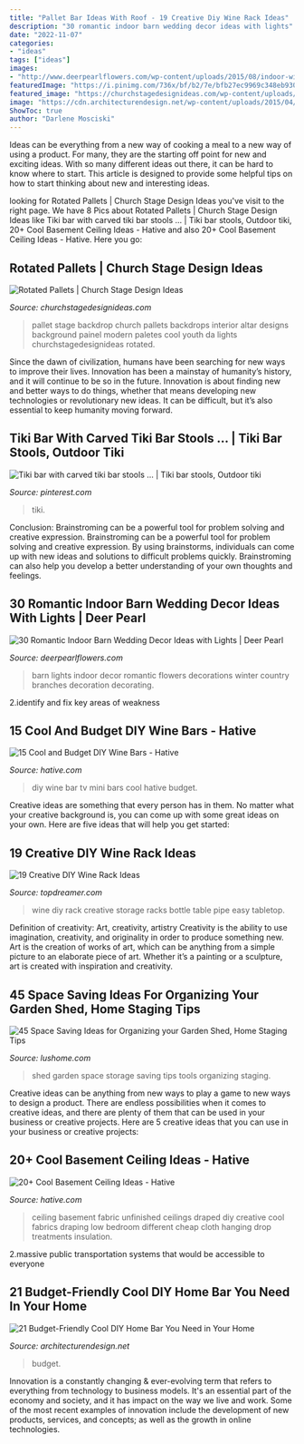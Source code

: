 ```yaml
---
title: "Pallet Bar Ideas With Roof - 19 Creative Diy Wine Rack Ideas"
description: "30 romantic indoor barn wedding decor ideas with lights"
date: "2022-11-07"
categories:
- "ideas"
tags: ["ideas"]
images:
- "http://www.deerpearlflowers.com/wp-content/uploads/2015/08/indoor-winter-barn-wedding-ideas-with-lights.jpg"
featuredImage: "https://i.pinimg.com/736x/bf/b2/7e/bfb27ec9969c348eb9305c72693f72a6.jpg"
featured_image: "https://churchstagedesignideas.com/wp-content/uploads/2013/10/IMG_8386.jpg"
image: "https://cdn.architecturendesign.net/wp-content/uploads/2015/04/AD-DIY-Home-Bar-6.jpg"
ShowToc: true
author: "Darlene Mosciski"
---
```



Ideas can be everything from a new way of cooking a meal to a new way of using a product. For many, they are the starting off point for new and exciting ideas. With so many different ideas out there, it can be hard to know where to start. This article is designed to provide some helpful tips on how to start thinking about new and interesting ideas.

	

		
looking for Rotated Pallets | Church Stage Design Ideas you've visit to the right page. We have 8 Pics about Rotated Pallets | Church Stage Design Ideas like Tiki bar with carved tiki bar stools … | Tiki bar stools, Outdoor tiki, 20+ Cool Basement Ceiling Ideas - Hative and also 20+ Cool Basement Ceiling Ideas - Hative. Here you go:
		
    
## Rotated Pallets | Church Stage Design Ideas

<img loading=lazy src="https://churchstagedesignideas.com/wp-content/uploads/2013/10/IMG_8386.jpg" onerror="this.onerror=null;this.src='https://tse3.mm.bing.net/th?id=OIP.vM-y16rrh3ZPk0swffXIUwHaE8&amp;pid=15.1';" alt="Rotated Pallets | Church Stage Design Ideas">

_Source: churchstagedesignideas.com_

>pallet stage backdrop church pallets backdrops interior altar designs background painel modern paletes cool youth da lights churchstagedesignideas rotated. 

	

Since the dawn of civilization, humans have been searching for new ways to improve their lives. Innovation has been a mainstay of humanity’s history, and it will continue to be so in the future. Innovation is about finding new and better ways to do things, whether that means developing new technologies or revolutionary new ideas. It can be difficult, but it’s also essential to keep humanity moving forward.

    
## Tiki Bar With Carved Tiki Bar Stools … | Tiki Bar Stools, Outdoor Tiki

<img loading=lazy src="https://i.pinimg.com/736x/bf/b2/7e/bfb27ec9969c348eb9305c72693f72a6.jpg" onerror="this.onerror=null;this.src='https://tse3.mm.bing.net/th?id=OIP.fW8eGfFeg9qIN4qRKo3DPwHaFj&amp;pid=15.1';" alt="Tiki bar with carved tiki bar stools … | Tiki bar stools, Outdoor tiki">

_Source: pinterest.com_

>tiki. 

	

Conclusion: Brainstroming can be a powerful tool for problem solving and creative expression.
Brainstroming can be a powerful tool for problem solving and creative expression. By using brainstorms, individuals can come up with new ideas and solutions to difficult problems quickly. Brainstroming can also help you develop a better understanding of your own thoughts and feelings.

    
## 30 Romantic Indoor Barn Wedding Decor Ideas With Lights | Deer Pearl

<img loading=lazy src="http://www.deerpearlflowers.com/wp-content/uploads/2015/08/indoor-winter-barn-wedding-ideas-with-lights.jpg" onerror="this.onerror=null;this.src='https://tse2.mm.bing.net/th?id=OIP.Mf8PZudjGnmSGgZETOTvJwHaLJ&amp;pid=15.1';" alt="30 Romantic Indoor Barn Wedding Decor Ideas with Lights | Deer Pearl">

_Source: deerpearlflowers.com_

>barn lights indoor decor romantic flowers decorations winter country branches decoration decorating. 

	

2.identify and fix key areas of weakness 

    
## 15 Cool And Budget DIY Wine Bars - Hative

<img loading=lazy src="https://hative.com/wp-content/uploads/2015/05/diy-wine-bars/13-diy-wine-bars.jpg" onerror="this.onerror=null;this.src='https://tse2.mm.bing.net/th?id=OIP.6JKqMYsl9yvekFxztIbPoQHaLI&amp;pid=15.1';" alt="15 Cool and Budget DIY Wine Bars - Hative">

_Source: hative.com_

>diy wine bar tv mini bars cool hative budget. 

	

Creative ideas are something that every person has in them. No matter what your creative background is, you can come up with some great ideas on your own. Here are five ideas that will help you get started: 

    
## 19 Creative DIY Wine Rack Ideas

<img loading=lazy src="http://www.topdreamer.com/wp-content/uploads/2013/09/DIY-Pipe-Wine-Storage-Table.jpg" onerror="this.onerror=null;this.src='https://tse4.mm.bing.net/th?id=OIP.5sSqiNc-JOWA5yNty1I2LQHaJ4&amp;pid=15.1';" alt="19 Creative DIY Wine Rack Ideas">

_Source: topdreamer.com_

>wine diy rack creative storage racks bottle table pipe easy tabletop. 

	

Definition of creativity: Art, creativity, artistry
Creativity is the ability to use imagination, creativity, and originality in order to produce something new. Art is the creation of works of art, which can be anything from a simple picture to an elaborate piece of art. Whether it’s a painting or a sculpture, art is created with inspiration and creativity.

    
## 45 Space Saving Ideas For Organizing Your Garden Shed, Home Staging Tips

<img loading=lazy src="https://www.lushome.com/wp-content/uploads/2020/01/garden-shed-storage-organization-tips-20.jpg" onerror="this.onerror=null;this.src='https://tse2.mm.bing.net/th?id=OIP.1wvaT13bo7juLuzNUGARfwHaKA&amp;pid=15.1';" alt="45 Space Saving Ideas for Organizing your Garden Shed, Home Staging Tips">

_Source: lushome.com_

>shed garden space storage saving tips tools organizing staging. 

	

Creative ideas can be anything from new ways to play a game to new ways to design a product. There are endless possibilities when it comes to creative ideas, and there are plenty of them that can be used in your business or creative projects. Here are 5 creative ideas that you can use in your business or creative projects:

    
## 20+ Cool Basement Ceiling Ideas - Hative

<img loading=lazy src="https://hative.com/wp-content/uploads/2014/05/basement-ceiling-ideas/10-fabric-basement-ceiling.jpg" onerror="this.onerror=null;this.src='https://tse1.mm.bing.net/th?id=OIP.Uq68x3GP3c-Gd05eaCbOcAHaE7&amp;pid=15.1';" alt="20+ Cool Basement Ceiling Ideas - Hative">

_Source: hative.com_

>ceiling basement fabric unfinished ceilings draped diy creative cool fabrics draping low bedroom different cheap cloth hanging drop treatments insulation. 

	

2.massive public transportation systems that would be accessible to everyone

    
## 21 Budget-Friendly Cool DIY Home Bar You Need In Your Home

<img loading=lazy src="https://cdn.architecturendesign.net/wp-content/uploads/2015/04/AD-DIY-Home-Bar-6.jpg" onerror="this.onerror=null;this.src='https://tse3.mm.bing.net/th?id=OIP.bGJ3_jaWKBVH1ZISDE3eVAHaOh&amp;pid=15.1';" alt="21 Budget-Friendly Cool DIY Home Bar You Need in Your Home">

_Source: architecturendesign.net_

>budget. 

	

Innovation is a constantly changing & ever-evolving term that refers to everything from technology to business models. It's an essential part of the economy and society, and it has impact on the way we live and work. Some of the most recent examples of innovation include the development of new products, services, and concepts; as well as the growth in online technologies.

